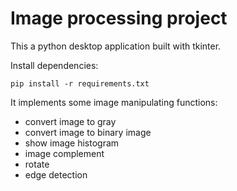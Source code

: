 # Image processing project

This a python desktop application built with tkinter.

Install dependencies:
 ```
 pip install -r requirements.txt
 ```

It implements some image manipulating functions:
- convert image to gray
- convert image to binary image
- show image histogram
- image complement
- rotate
- edge detection
 
